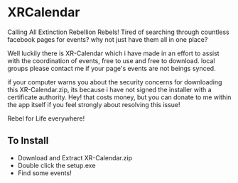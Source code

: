 # XRCalendar


Calling All Extinction Rebellion Rebels!
Tired of searching through countless facebook pages for events? why not just have them all in one place?

Well luckily there is XR-Calendar which i have made in an effort to assist with the coordination of events,
free to use and free to download.
local groups please contact me if your page's events are not beings synced.

if your computer warns you about the security concerns for downloading this XR-Calendar.zip, its because i have not signed the installer with a certificate authority. Hey! that costs money, 
but you can donate to me within the app itself if you feel strongly about resolving this issue!

Rebel for Life everywhere!


## To Install
* Download and Extract XR-Calendar.zip
* Double click the setup.exe
* Find some events!
